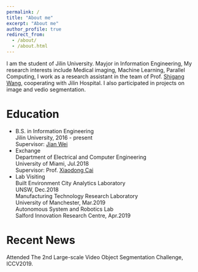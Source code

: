```yaml
---
permalink: /
title: "About me"
excerpt: "About me"
author_profile: true
redirect_from: 
  - /about/
  - /about.html
---
```


I am the student of Jilin University. Mayjor in Information Engineering, My research interests include Medical imaging, Machine Learning, Parallel Computing, I work as a research assistant in the team of Prof. [Shigang Wang](http://dce.jlu.edu.cn/info/1066/5106.htm), cooperating with Jilin Hospital. I also participated in projects on image and vedio segmentation.

Education
======
* B.S. in Information Engineering  
  Jilin University, 2016 - present  
  Supervisor: [Jian Wei](https://wei-jian.github.io/publications/)
* Exchange  
  Department of Electrical and Computer Engineering  
  University of Miami, Jul.2018  
  Supervisor: Prof. [Xiaodong Cai](https://www.umcoe.miami.edu/faculty-directory/name/xiaodong-cai/)
* Lab Visiting  
  Built Environment City Analytics Laboratory  
  UNSW, Dec.2018   
  Manufacturing Technology Research Laboratory  
  University of Manchester, Mar.2019  
  Autonomous System and Robotics Lab  
  Salford Innovation Research Centre, Apr.2019  




Recent News
======
Attended The 2nd Large-scale Video Object Segmentation Challenge, ICCV2019.